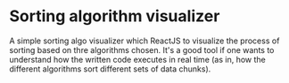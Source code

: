 # Sorting algorithm visualizer

A simple sorting algo visualizer which ReactJS to visualize the process of sorting based on thre algorithms chosen. It's a good tool if one wants to understand how the written code executes in real time (as in, how the different algorithms sort different sets of data chunks). 
